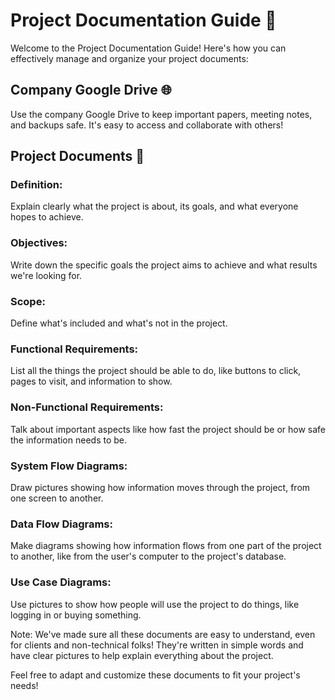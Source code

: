 # Project Documentation Guide 📄

Welcome to the Project Documentation Guide! Here's how you can effectively manage and organize your project documents:

## Company Google Drive 🌐

Use the company Google Drive to keep important papers, meeting notes, and backups safe. It's easy to access and collaborate with others!

## Project Documents 📝

### Definition:
Explain clearly what the project is about, its goals, and what everyone hopes to achieve.

### Objectives:
Write down the specific goals the project aims to achieve and what results we're looking for.

### Scope:
Define what's included and what's not in the project.

### Functional Requirements:
List all the things the project should be able to do, like buttons to click, pages to visit, and information to show.

### Non-Functional Requirements:
Talk about important aspects like how fast the project should be or how safe the information needs to be.

### System Flow Diagrams:
Draw pictures showing how information moves through the project, from one screen to another.

### Data Flow Diagrams:
Make diagrams showing how information flows from one part of the project to another, like from the user's computer to the project's database.

### Use Case Diagrams:
Use pictures to show how people will use the project to do things, like logging in or buying something.

Note: We've made sure all these documents are easy to understand, even for clients and non-technical folks! They're written in simple words and have clear pictures to help explain everything about the project.

Feel free to adapt and customize these documents to fit your project's needs!
